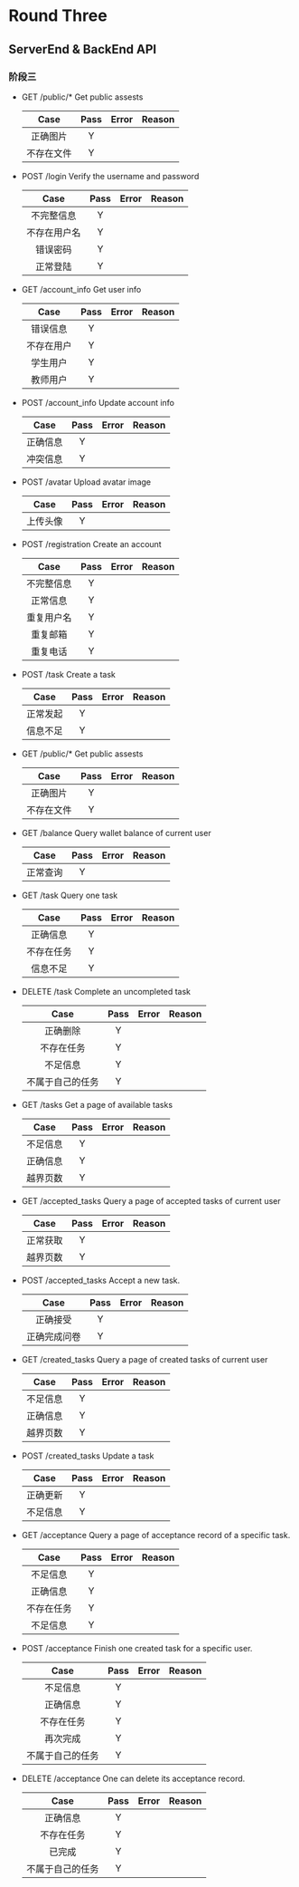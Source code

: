 # Round Three

## ServerEnd & BackEnd API

### 阶段三

- GET ​/public​/* Get public assests

  |Case|Pass|Error|Reason|
  |:--:|:--:|:---:|:----:|
  |正确图片|Y|||
  |不存在文件|Y|||

- POST ​/login Verify the username and password

  |Case|Pass|Error|Reason|
  |:--:|:--:|:---:|:----:|
  |不完整信息|Y|||
  |不存在用户名|Y|||
  |错误密码|Y|||
  |正常登陆|Y|||

- GET ​/account_info Get user info

  |Case|Pass|Error|Reason|
  |:--:|:--:|:---:|:----:|
  |错误信息|Y|||
  |不存在用户|Y|||
  |学生用户|Y||
  |教师用户|Y||

- POST ​/account_info Update account info

  |Case|Pass|Error|Reason|
  |:--:|:--:|:---:|:----:|
  |正确信息|Y|||
  |冲突信息|Y||


- POST ​/avatar Upload avatar image

  |Case|Pass|Error|Reason|
  |:--:|:--:|:---:|:----:|
  |上传头像|Y|||

- POST ​/registration Create an account

  |Case|Pass|Error|Reason|
  |:--:|:--:|:---:|:----:|
  |不完整信息|Y|||
  |正常信息|Y|||
  |重复用户名|Y|||
  |重复邮箱|Y|||
  |重复电话|Y|||

- POST ​/task Create a task

  |Case|Pass|Error|Reason|
  |:--:|:--:|:---:|:----:|
  |正常发起|Y|||
  |信息不足|Y|||

- GET ​/public​/* Get public assests

  |Case|Pass|Error|Reason|
  |:--:|:--:|:---:|:----:|
  |正确图片|Y|||
  |不存在文件|Y|||

- GET ​/balance Query wallet balance of current user

  |Case|Pass|Error|Reason|
  |:--:|:--:|:---:|:----:|
  |正常查询|Y|

- GET ​/task Query one task

  |Case|Pass|Error|Reason|
  |:--:|:--:|:---:|:----:|
  |正确信息|Y|||
  |不存在任务|Y|||
  |信息不足|Y|||


- DELETE ​/task Complete an uncompleted task

  |Case|Pass|Error|Reason|
  |:--:|:--:|:---:|:----:|
  |正确删除|Y|||
  |不存在任务|Y|||
  |不足信息|Y|||
  |不属于自己的任务|Y|||

- GET ​/tasks Get a page of available tasks

  |Case|Pass|Error|Reason|
  |:--:|:--:|:---:|----|
  |不足信息|Y|||
  |正确信息|Y|||
  |越界页数|Y|||

- GET ​/accepted_tasks Query a page of accepted tasks of current user

  |Case|Pass|Error|Reason|
  |:--:|:--:|:---:|----|
  |正常获取|Y|||
  |越界页数|Y|||
  

- POST ​/accepted_tasks Accept a new task.

  |Case|Pass|Error|Reason|
  |:--:|:--:|:---:|----|
  |正确接受|Y|||
  |正确完成问卷|Y|||
  

- GET ​/created_tasks Query a page of created tasks of current user

  |Case|Pass|Error|Reason|
  |:--:|:--:|:---:|----|
  |不足信息|Y|||
  |正确信息|Y|||
  |越界页数|Y|||
  
- POST ​/created_tasks Update a task

  |Case|Pass|Error|Reason|
  |:--:|:--:|:---:|----|
  |正确更新|Y|||
  |不足信息|Y|||
  

- GET ​/acceptance Query a page of acceptance record of a specific task.

  |Case|Pass|Error|Reason|
  |:--:|:--:|:---:|----|
  |不足信息|Y|||
  |正确信息|Y||
  |不存在任务|Y|||
  |不足信息|Y|||


- POST ​/acceptance Finish one created task for a specific user.

  |Case|Pass|Error|Reason|
  |:--:|:--:|:---:|----|
  |不足信息|Y|||
  |正确信息|Y|||
  |不存在任务|Y|||
  |再次完成|Y|||
  |不属于自己的任务|Y|||


- DELETE ​/acceptance One can delete its acceptance record. 

  |Case|Pass|Error|Reason|
  |:--:|:--:|:---:|----|
  |正确信息|Y|||
  |不存在任务|Y|||
  |已完成|Y|||
  |不属于自己的任务|Y|||
